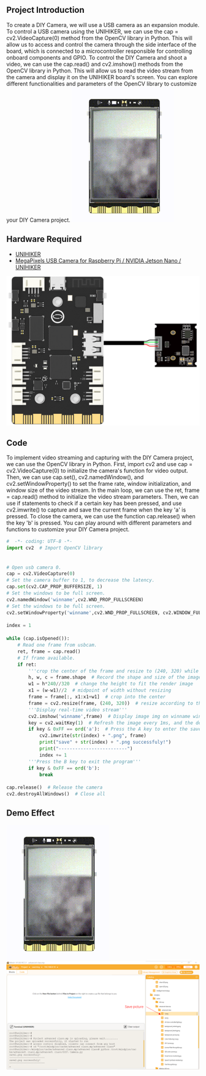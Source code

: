 ## **Project Introduction**
To create a DIY Camera, we will use a USB camera as an expansion module. 
To control a USB camera using the UNIHIKER, we can use the cap = cv2.VideoCapture(0) method from the OpenCV library in Python. This will allow us to access and control the camera through the side interface of the board, which is connected to a microcontroller responsible for controlling onboard components and GPIO.
To control the DIY Camera and shoot a video, we can use the cap.read() and cv2.imshow() methods from the OpenCV library in Python. This will allow us to read the video stream from the camera and display it on the UNIHIKER board's screen. You can explore different functionalities and parameters of the OpenCV library to customize your DIY Camera project.
![20240801_220924[00h00m00s-00h00m05s].gif](img/3_DIY_Camera/1722521420753-7d7a14ba-7082-4e76-bd6d-8cf598b72dd4.gif)
## **Hardware Required**

- [UNIHIKER](https://www.dfrobot.com/product-2691.html)
- [MegaPixels USB Camera for Raspberry Pi / NVIDIA Jetson Nano / UNIHIKER](https://www.dfrobot.com/product-2089.html)

![image.png](img/3_DIY_Camera/1692675829807-df9e3074-c792-46de-a6cf-32155c10c88b.png)
## **Code**
To implement video streaming and capturing with the DIY Camera project, we can use the OpenCV library in Python. First, import cv2 and use cap = cv2.VideoCapture(0) to initialize the camera's function for video output. Then, we can use cap.set(), cv2.namedWindow(), and cv2.setWindowProperty() to set the frame rate, window initialization, and window size of the video stream. In the main loop, we can use the ret, frame = cap.read() method to initialize the video stream parameters. Then, we can use if statements to check if a certain key has been pressed, and use cv2.imwrite() to capture and save the current frame when the key 'a' is pressed. To close the camera, we can use the function cap.release() when the key 'b' is pressed. You can play around with different parameters and functions to customize your DIY Camera project.
```python
#  -*- coding: UTF-8 -*-
import cv2  # Import OpenCV library


# Open usb camera 0.
cap = cv2.VideoCapture(0) 
# Set the camera buffer to 1, to decrease the latency.
cap.set(cv2.CAP_PROP_BUFFERSIZE, 1) 
# Set the windows to be full screen.
cv2.namedWindow('winname',cv2.WND_PROP_FULLSCREEN) 
# Set the windows to be full screen.
cv2.setWindowProperty('winname',cv2.WND_PROP_FULLSCREEN, cv2.WINDOW_FULLSCREEN) 

index = 1

while (cap.isOpened()): 
    # Read one frame from usbcam.
    ret, frame = cap.read() 
    # If frame available. 
    if ret: 
        '''crop the center of the frame and resize to (240, 320) while keeping image ratio.'''
        h, w, c = frame.shape  # Record the shape and size of the image, including height, width, and channel
        w1 = h*240//320  # change the height to fit the render image
        x1 = (w-w1)//2  # midpoint of width without resizing
        frame = frame[:, x1:x1+w1]  # crop into the center
        frame = cv2.resize(frame, (240, 320))  # resize according to the screen keeping the aspect ratio 
        '''Display real-time video stream'''
        cv2.imshow('winname',frame)  # Display image img on winname window
        key = cv2.waitKey(1)  # Refresh the image every 1ms, and the delay cannot be 0, otherwise the read result will be a static frame
        if key & 0xFF == ord('a'):  # Press the A key to enter the save image operation below
            cv2.imwrite(str(index) + ".png", frame)
            print("save" + str(index) + ".png successfuly!")
            print("-------------------------")
            index += 1
        '''Press the B key to exit the program'''
        if key & 0xFF == ord('b'):
            break

cap.release()  # Release the camera
cv2.destroyAllWindows()  # Close all

```
## **Demo Effect**
![20240801_220924[00h00m00s-00h00m05s].gif](img/3_DIY_Camera/1722521436349-7e4260b8-3ff5-43c5-8c04-1d392b32c81d.gif)
![image.png](img/3_DIY_Camera/1722484609283-43af8260-5f5e-4da6-a731-7d598467208e.png)
